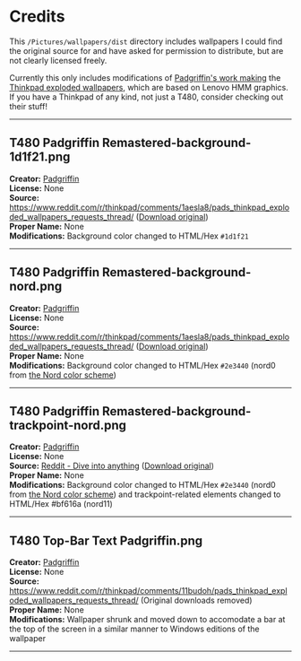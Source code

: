 # Credits

This `/Pictures/wallpapers/dist` directory includes wallpapers I could find the original source for and have asked for permission to distribute, but are not clearly licensed freely.  

Currently this only includes modifications of [Padgriffin's work making](https://imgur.com/a/making-exploded-thinkpad-wallpapers-with-inkscape-gimp-tutorial-i1ASd) the [Thinkpad exploded wallpapers](https://www.reddit.com/r/thinkpad/comments/1aesla8/pads_thinkpad_exploded_wallpapers_requests_thread/), which are based on Lenovo HMM graphics. If you have a Thinkpad of any kind, not just a T480, consider checking out their stuff!  

<hr>

## T480 Padgriffin Remastered-background-1d1f21.png

**Creator:** [Padgriffin](https://www.reddit.com/user/Padgriffin/)  
**License:** None  
**Source:** https://www.reddit.com/r/thinkpad/comments/1aesla8/pads_thinkpad_exploded_wallpapers_requests_thread/ ([Download original](https://drive.google.com/file/d/1uLif0kzFMj4p3Q2XXPq-nsSwJL_GRqtl/view))  
**Proper Name:** None  
**Modifications:** Background color changed to HTML/Hex `#1d1f21`  

<hr>

## T480 Padgriffin Remastered-background-nord.png

**Creator:** [Padgriffin](https://www.reddit.com/user/Padgriffin/)  
**License:** None  
**Source:** https://www.reddit.com/r/thinkpad/comments/1aesla8/pads_thinkpad_exploded_wallpapers_requests_thread/ ([Download original](https://drive.google.com/file/d/1uLif0kzFMj4p3Q2XXPq-nsSwJL_GRqtl/view))  
**Proper Name:** None  
**Modifications:** Background color changed to HTML/Hex `#2e3440` (nord0 from [the Nord color scheme](https://www.nordtheme.com/docs/colors-and-palettes))  

<hr>

## T480 Padgriffin Remastered-background-trackpoint-nord.png

**Creator:** [Padgriffin](https://www.reddit.com/user/Padgriffin/)  
**License:** None  
**Source:** [Reddit - Dive into anything](https://www.reddit.com/r/thinkpad/comments/1aesla8/pads_thinkpad_exploded_wallpapers_requests_thread/) ([Download original](https://drive.google.com/file/d/1uLif0kzFMj4p3Q2XXPq-nsSwJL_GRqtl/view))  
**Proper Name:** None  
**Modifications:** Background color changed to HTML/Hex `#2e3440` (nord0 from [the Nord color scheme](https://www.nordtheme.com/docs/colors-and-palettes)) and trackpoint-related elements changed to HTML/Hex #bf616a (nord11)

<hr>

## T480 Top-Bar Text Padgriffin.png

**Creator:** [Padgriffin](https://www.reddit.com/user/Padgriffin/)  
**License:** None  
**Source:** https://www.reddit.com/r/thinkpad/comments/11budoh/pads_thinkpad_exploded_wallpapers_requests_thread/ (Original downloads removed)  
**Proper Name:** None  
**Modifications:** Wallpaper shrunk and moved down to accomodate a bar at the top of the screen in a similar manner to Windows editions of the wallpaper  

<hr>
